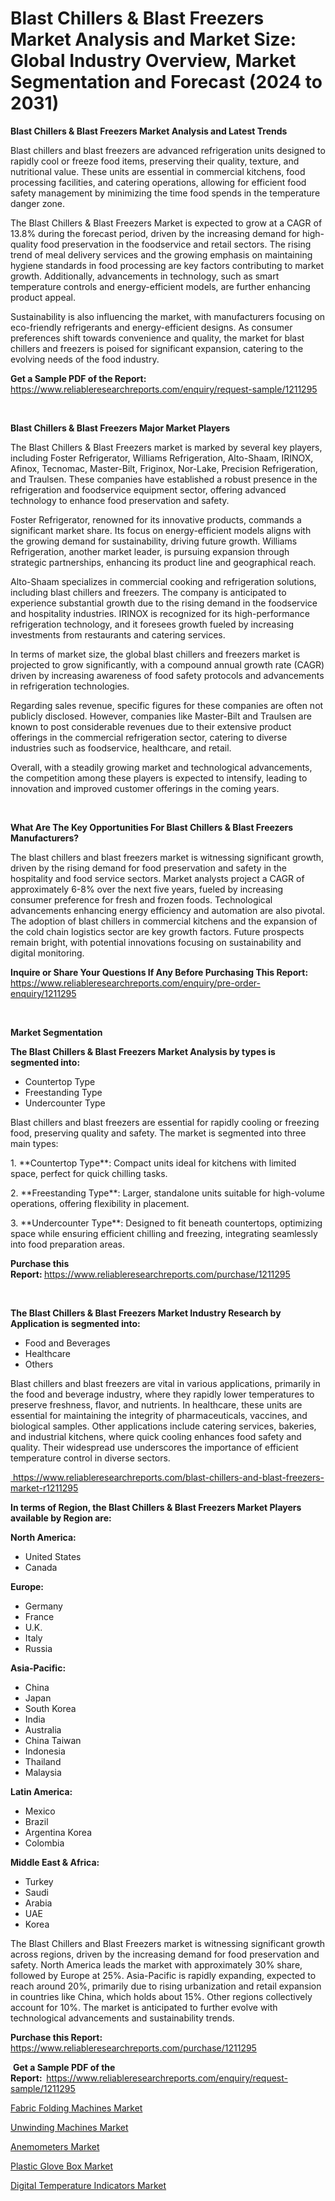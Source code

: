 <p><h1>Blast Chillers & Blast Freezers Market Analysis and Market Size: Global Industry Overview, Market Segmentation and Forecast (2024 to 2031)</h1></p><p><strong>Blast Chillers & Blast Freezers Market Analysis and Latest Trends</strong></p>
<p><p>Blast chillers and blast freezers are advanced refrigeration units designed to rapidly cool or freeze food items, preserving their quality, texture, and nutritional value. These units are essential in commercial kitchens, food processing facilities, and catering operations, allowing for efficient food safety management by minimizing the time food spends in the temperature danger zone.</p><p>The Blast Chillers & Blast Freezers Market is expected to grow at a CAGR of 13.8% during the forecast period, driven by the increasing demand for high-quality food preservation in the foodservice and retail sectors. The rising trend of meal delivery services and the growing emphasis on maintaining hygiene standards in food processing are key factors contributing to market growth. Additionally, advancements in technology, such as smart temperature controls and energy-efficient models, are further enhancing product appeal. </p><p>Sustainability is also influencing the market, with manufacturers focusing on eco-friendly refrigerants and energy-efficient designs. As consumer preferences shift towards convenience and quality, the market for blast chillers and freezers is poised for significant expansion, catering to the evolving needs of the food industry.</p></p>
<p><strong>Get a Sample PDF of the Report:&nbsp;</strong> <a href="https://www.reliableresearchreports.com/enquiry/request-sample/1211295?utm_campaign=1393&utm_medium=2&utm_source=Github&utm_content=ia&utm_term=05102024&utm_id=blast-chillers-blast-freezers">https://www.reliableresearchreports.com/enquiry/request-sample/1211295</a></p>
<p>&nbsp;</p>
<p><strong>Blast Chillers & Blast Freezers Major Market Players</strong></p>
<p><p>The Blast Chillers & Blast Freezers market is marked by several key players, including Foster Refrigerator, Williams Refrigeration, Alto-Shaam, IRINOX, Afinox, Tecnomac, Master-Bilt, Friginox, Nor-Lake, Precision Refrigeration, and Traulsen. These companies have established a robust presence in the refrigeration and foodservice equipment sector, offering advanced technology to enhance food preservation and safety.</p><p>Foster Refrigerator, renowned for its innovative products, commands a significant market share. Its focus on energy-efficient models aligns with the growing demand for sustainability, driving future growth. Williams Refrigeration, another market leader, is pursuing expansion through strategic partnerships, enhancing its product line and geographical reach.</p><p>Alto-Shaam specializes in commercial cooking and refrigeration solutions, including blast chillers and freezers. The company is anticipated to experience substantial growth due to the rising demand in the foodservice and hospitality industries. IRINOX is recognized for its high-performance refrigeration technology, and it foresees growth fueled by increasing investments from restaurants and catering services.</p><p>In terms of market size, the global blast chillers and freezers market is projected to grow significantly, with a compound annual growth rate (CAGR) driven by increasing awareness of food safety protocols and advancements in refrigeration technologies. </p><p>Regarding sales revenue, specific figures for these companies are often not publicly disclosed. However, companies like Master-Bilt and Traulsen are known to post considerable revenues due to their extensive product offerings in the commercial refrigeration sector, catering to diverse industries such as foodservice, healthcare, and retail.</p><p>Overall, with a steadily growing market and technological advancements, the competition among these players is expected to intensify, leading to innovation and improved customer offerings in the coming years.</p></p>
<p>&nbsp;</p>
<p><strong>What Are The Key Opportunities For Blast Chillers & Blast Freezers Manufacturers?</strong></p>
<p><p>The blast chillers and blast freezers market is witnessing significant growth, driven by the rising demand for food preservation and safety in the hospitality and food service sectors. Market analysts project a CAGR of approximately 6-8% over the next five years, fueled by increasing consumer preference for fresh and frozen foods. Technological advancements enhancing energy efficiency and automation are also pivotal. The adoption of blast chillers in commercial kitchens and the expansion of the cold chain logistics sector are key growth factors. Future prospects remain bright, with potential innovations focusing on sustainability and digital monitoring.</p></p>
<p><strong>Inquire or Share Your Questions If Any Before Purchasing This Report:</strong> <a href="https://www.reliableresearchreports.com/enquiry/pre-order-enquiry/1211295?utm_campaign=1393&utm_medium=2&utm_source=Github&utm_content=ia&utm_term=05102024&utm_id=blast-chillers-blast-freezers">https://www.reliableresearchreports.com/enquiry/pre-order-enquiry/1211295</a></p>
<p>&nbsp;</p>
<p><strong>Market Segmentation</strong></p>
<p><strong>The Blast Chillers & Blast Freezers Market Analysis by types is segmented into:</strong></p>
<p><ul><li>Countertop Type</li><li>Freestanding Type</li><li>Undercounter Type</li></ul></p>
<p><p>Blast chillers and blast freezers are essential for rapidly cooling or freezing food, preserving quality and safety. The market is segmented into three main types: </p><p>1. **Countertop Type**: Compact units ideal for kitchens with limited space, perfect for quick chilling tasks.</p><p>2. **Freestanding Type**: Larger, standalone units suitable for high-volume operations, offering flexibility in placement.</p><p>3. **Undercounter Type**: Designed to fit beneath countertops, optimizing space while ensuring efficient chilling and freezing, integrating seamlessly into food preparation areas.</p></p>
<p><strong>Purchase this Report:&nbsp;</strong><a href="https://www.reliableresearchreports.com/purchase/1211295?utm_campaign=1393&utm_medium=2&utm_source=Github&utm_content=ia&utm_term=05102024&utm_id=blast-chillers-blast-freezers">https://www.reliableresearchreports.com/purchase/1211295</a></p>
<p>&nbsp;</p>
<p><strong>The Blast Chillers & Blast Freezers Market Industry Research by Application is segmented into:</strong></p>
<p><ul><li>Food and Beverages</li><li>Healthcare</li><li>Others</li></ul></p>
<p><p>Blast chillers and blast freezers are vital in various applications, primarily in the food and beverage industry, where they rapidly lower temperatures to preserve freshness, flavor, and nutrients. In healthcare, these units are essential for maintaining the integrity of pharmaceuticals, vaccines, and biological samples. Other applications include catering services, bakeries, and industrial kitchens, where quick cooling enhances food safety and quality. Their widespread use underscores the importance of efficient temperature control in diverse sectors.</p></p>
<p><a href="https://www.reliableresearchreports.com/blast-chillers-and-blast-freezers-market-r1211295?utm_campaign=1393&utm_medium=2&utm_source=Github&utm_content=ia&utm_term=05102024&utm_id=blast-chillers-blast-freezers">&nbsp;https://www.reliableresearchreports.com/blast-chillers-and-blast-freezers-market-r1211295</a></p>
<p><strong>In terms of Region, the Blast Chillers & Blast Freezers Market Players available by Region are:</strong></p>
<p>
    <p> <strong> North America: </strong>
        <ul>
            <li>United States</li>
            <li>Canada</li>
        </ul>
        </p> 
    <p> <strong> Europe: </strong>
        <ul>
            <li>Germany</li>
            <li>France</li>
            <li>U.K.</li>
            <li>Italy</li>
            <li>Russia</li>
        </ul>
        </p> 
    <p> <strong> Asia-Pacific: </strong>
        <ul>
            <li>China</li>
            <li>Japan</li>
            <li>South Korea</li>
            <li>India</li>
            <li>Australia</li>
            <li>China Taiwan</li>
            <li>Indonesia</li>
            <li>Thailand</li>
            <li>Malaysia</li>
        </ul>
        </p> 
    <p> <strong> Latin America: </strong>
        <ul>
            <li>Mexico</li>
            <li>Brazil</li>
            <li>Argentina Korea</li>
            <li>Colombia</li>
        </ul>
        </p> 
    <p> <strong> Middle East & Africa: </strong>
        <ul>
            <li>Turkey</li>
            <li>Saudi</li>
            <li>Arabia</li>
            <li>UAE</li>
            <li>Korea</li>
        </ul>
    </p>
    </p>
<p><p>The Blast Chillers and Blast Freezers market is witnessing significant growth across regions, driven by the increasing demand for food preservation and safety. North America leads the market with approximately 30% share, followed by Europe at 25%. Asia-Pacific is rapidly expanding, expected to reach around 20%, primarily due to rising urbanization and retail expansion in countries like China, which holds about 15%. Other regions collectively account for 10%. The market is anticipated to further evolve with technological advancements and sustainability trends.</p></p>
<p><strong>Purchase this Report: </strong><a href="https://www.reliableresearchreports.com/purchase/1211295?utm_campaign=1393&utm_medium=2&utm_source=Github&utm_content=ia&utm_term=05102024&utm_id=blast-chillers-blast-freezers">https://www.reliableresearchreports.com/purchase/1211295</a></p>
<p>&nbsp;<strong>Get a Sample PDF of the Report:&nbsp;&nbsp;</strong><a href="https://www.reliableresearchreports.com/enquiry/request-sample/1211295?utm_campaign=1393&utm_medium=2&utm_source=Github&utm_content=ia&utm_term=05102024&utm_id=blast-chillers-blast-freezers">https://www.reliableresearchreports.com/enquiry/request-sample/1211295</a></p>
<p><strong></strong></p>
<p><p><a href="https://www.linkedin.com/pulse/fabric-folding-machines-market-trends-focusing-insight-7u2fe?utm_campaign=1393&utm_medium=2&utm_source=Github&utm_content=ia&utm_term=05102024&utm_id=blast-chillers-blast-freezers">Fabric Folding Machines Market</a></p><p><a href="https://www.linkedin.com/pulse/unwinding-machines-market-essentials-key-players-demand-2rzje?utm_campaign=1393&utm_medium=2&utm_source=Github&utm_content=ia&utm_term=05102024&utm_id=blast-chillers-blast-freezers">Unwinding Machines Market</a></p><p><a href="https://www.linkedin.com/pulse/booming-anemometers-market-sector-analysis-growth-projections-o0sue?utm_campaign=1393&utm_medium=2&utm_source=Github&utm_content=ia&utm_term=05102024&utm_id=blast-chillers-blast-freezers">Anemometers Market</a></p><p><a href="https://www.linkedin.com/pulse/plastic-glove-box-market-investigation-industry-evolution-cwqse?utm_campaign=1393&utm_medium=2&utm_source=Github&utm_content=ia&utm_term=05102024&utm_id=blast-chillers-blast-freezers">Plastic Glove Box Market</a></p><p><a href="https://www.linkedin.com/pulse/digital-temperature-indicators-market-size-share-trends-analysis-giwme?utm_campaign=1393&utm_medium=2&utm_source=Github&utm_content=ia&utm_term=05102024&utm_id=blast-chillers-blast-freezers">Digital Temperature Indicators Market</a></p></p>